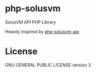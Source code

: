 # php-solusvm
SolusVM API PHP Library


Heavily inspired by [php-solusvm-api](https://github.com/bensnyde/php-solusvm-api)


# License

GNU GENERAL PUBLIC LICENSE version 3

